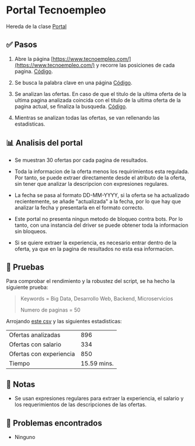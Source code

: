 # Portal Tecnoempleo

Hereda de la clase [Portal](https://github.com/VicMoraGit/TFG_ofertas_trabajo/blob/main/portales/portal.py)

## ✅ Pasos 

1. Abre la página [https://www.tecnoempleo.com/](https://www.tecnoempleo.com/) y recorre las posiciones de cada pagina. [Código](https://github.com/VicMoraGit/TFG_ofertas_trabajo/blob/main/portales/tecnoempleo/tecnoempleo.py#L30).

   
2. Se busca la palabra clave en una página [Código](https://github.com/VicMoraGit/TFG_ofertas_trabajo/blob/main/portales/tecnoempleo/tecnoempleo.py#L45).


3. Se analizan las ofertas. En caso de que el titulo de la ultima oferta de la ultima pagina analizada coincida con el titulo de la ultima oferta de la pagina actual, se finaliza la busqueda.  [Código](https://github.com/VicMoraGit/TFG_ofertas_trabajo/blob/main/portales/tecnoempleo/tecnoempleo.py#L63).

4. Mientras se analizan todas las ofertas, se van rellenando las estadisticas.

## 📊 Analisis del portal

- Se muestran 30 ofertas por cada pagina de resultados.
- Toda la informacion de la oferta menos los requirimientos esta regulada. Por tanto, se puede extraer directamente desde el atributo de la oferta, sin tener que analizar la descripcion con expresiones regulares.
- La fecha se pasa al formato DD-MM-YYYY, si la oferta se ha actualizado recientemente, se añade "actualizada" a la fecha, por lo que hay que analizar la fecha y presentarla en el formato correcto.
- Este portal no presenta ningun metodo de bloqueo contra bots. Por lo tanto, con una instancia del driver se puede obtener toda la informacion sin bloqueos.
  
- Si se quiere extraer la experiencia, es necesario entrar dentro de la oferta, ya que en la pagina de resultados no esta esa informacion.
  
## 🧪 Pruebas

Para comprobar el rendimiento y la robustez del script, se ha hecho la siguiente prueba: 

> Keywords =  Big Data, Desarrollo Web, Backend, Microservicios
> 
> Numero de paginas = 50

Arrojando [este csv](https://github.com/VicMoraGit/TFG_ofertas_trabajo/blob/main/data/CSV/Tecnoempleo.csv) y las siguientes estadisticas:
 
|   |   |
|---|---|    
|Ofertas analizadas      | 896        
|Ofertas con salario     | 334
|Ofertas con experiencia | 850 
|Tiempo                  | 15.59 mins.

## 📝 Notas

- Se usan expresiones regulares para extraer la experiencia, el salario y los requerimientos de las descripciones de las ofertas.

## 🐞 Problemas encontrados

- Ninguno

